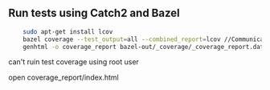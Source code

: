## Run tests using Catch2 and Bazel

```sh
    sudo apt-get install lcov
    bazel coverage --test_output=all --combined_report=lcov //Communication/I2C/tests:i2c_tests
    genhtml -o coverage_report bazel-out/_coverage/_coverage_report.dat
```

can't ruin test coverage using root user

open coverage_report/index.html
